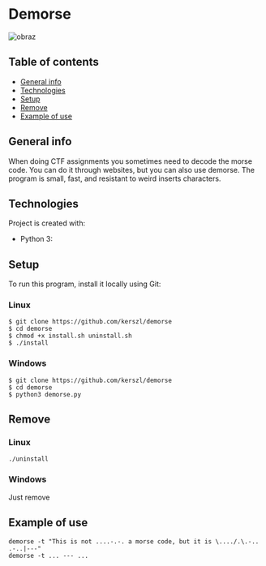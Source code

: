 # Demorse
![obraz](https://user-images.githubusercontent.com/45152848/134786084-6e3bf6e2-a599-465e-9ad5-0c5be600fd62.png)

## Table of contents
* [General info](#general-info)
* [Technologies](#technologies)
* [Setup](#setup)
* [Remove](#remove)
* [Example of use](#Example-of-use)

## General info
When doing CTF assignments you sometimes need to decode the morse code. You can do it through websites, but you can also use demorse. The program is small, fast, and resistant to weird inserts characters.
	
## Technologies
Project is created with:
* Python 3: 
	
## Setup
To run this program, install it locally using Git:
### Linux
```
$ git clone https://github.com/kerszl/demorse
$ cd demorse
$ chmod +x install.sh uninstall.sh
$ ./install

```
### Windows
```
$ git clone https://github.com/kerszl/demorse
$ cd demorse
$ python3 demorse.py
```
## Remove
### Linux
```
./uninstall
```
### Windows
Just remove 

## Example of use
```
demorse -t "This is not ....-.-. a morse code, but it is \..../.\.-.. .-..|---"
demorse -t ... --- ...
```
